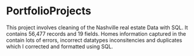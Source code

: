 # PortfolioProjects

This project involves cleaning of the Nashville real estate Data with SQL. It contains 56,477 records and 19 fields. Homes information captured in the contain lots of errors, incorrect datatypes inconsitencies and duplicates which I corrected and formatted using SQL.
